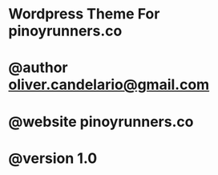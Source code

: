 # Wordpress Theme For pinoyrunners.co
# @author oliver.candelario@gmail.com
# @website pinoyrunners.co
# @version 1.0

